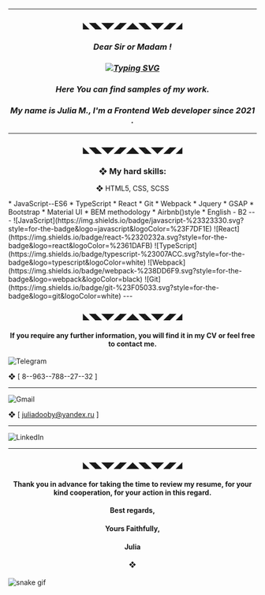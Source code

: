 

---
<h3 align="center">◣◥◣◥◤◢◤◢◣◥◣◥◤◢◤◢</h3> 

***<h3 align="center">Dear Sir or Madam !</h3>***
_<h3 align="center"><a href="https://git.io/typing-svg"><img src="https://readme-typing-svg.herokuapp.com?font=Fira+Code&size=18&duration=4500&pause=1005&color=22EBF7&center=true&vCenter=true&multiline=true&width=474&lines=Nice+to+meet+you+on+my+Github+page+!" alt="Typing SVG" /></a></h3>_
 _<h3 align="center">Here You can find samples of my work.<a href="https://daniilshat.ru/" target="_blank"></a></h3>_
<!-- <img src="https://github.com/blackcater/blackcater/raw/main/images/Hi.gif" height="32"/></h2> -->

_<h3 align="center">My name is Julia M., I'm a Frontend Web developer since 2021 .</h3>_

<!-- ### Dear Sir or Madam !,
### Nice to meet you on my Github page, here You can find samples of my work.  
### My name is Julia M., I'm a Frontend Web developer since 2021 . -->

---
<h3 align="center">◣◥◣◥◤◢◤◢◣◥◣◥◤◢◤◢</h3> 

<!--  #### ◉ My hard skills:   --><h3 align="center">❖ My hard skills:</h3> 

<p align="center">❖ HTML5, CSS, SCSS</p>
* JavaScript--ES6
* TypeScript
* React
* Git
* Webpack
* Jquery
* GSAP
* Bootstrap
* Material UI
* BEM methodology
* Airbnb()style
* English - B2
---
![JavaScript](https://img.shields.io/badge/javascript-%23323330.svg?style=for-the-badge&logo=javascript&logoColor=%23F7DF1E)
![React](https://img.shields.io/badge/react-%2320232a.svg?style=for-the-badge&logo=react&logoColor=%2361DAFB)
![TypeScript](https://img.shields.io/badge/typescript-%23007ACC.svg?style=for-the-badge&logo=typescript&logoColor=white)
![Webpack](https://img.shields.io/badge/webpack-%238DD6F9.svg?style=for-the-badge&logo=webpack&logoColor=black)
![Git](https://img.shields.io/badge/git-%23F05033.svg?style=for-the-badge&logo=git&logoColor=white)
---
<h3 align="center">◣◥◣◥◤◢◤◢◣◥◣◥◤◢◤◢</h3> 

<h4 align="center">If you require any further information, you will find it in my CV or feel free to contact me.</h4> 

![Telegram](https://img.shields.io/badge/Telegram-2CA5E0?style=for-the-badge&logo=telegram&logoColor=white)

❖ [ 8--963--788--27--32 ]

---
![Gmail](https://img.shields.io/badge/Gmail-D14836?style=for-the-badge&logo=gmail&logoColor=white)

❖ [ juliadooby@yandex.ru ]

---
![LinkedIn](https://img.shields.io/badge/linkedin-%230077B5.svg?style=for-the-badge&logo=linkedin&logoColor=white)


---
<h3 align="center">◣◥◣◥◤◢◤◢◣◥◣◥◤◢◤◢</h3> 

 <h4 align="center">Thank you in advance for taking the time to review my resume, for your kind cooperation, for your action in this regard.</h4> 

 <h4 align="center">Best regards,</h4> 
 <h4 align="center">Yours Faithfully,</h4> 
 <h4 align="center">Julia</h4> 
  <h4 align="center">❖</h4> 
  
![snake gif](https://github.com/JuliaMiroshnichenko/JuliaMiroshnichenko/blob/output/github-contribution-grid-snake.svg)
